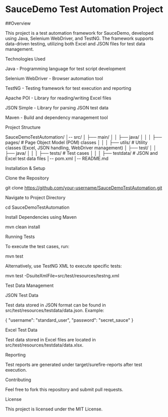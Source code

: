 # SauceDemo Test Automation Project

##Overview

This project is a test automation framework for SauceDemo, developed using Java, Selenium WebDriver, and TestNG. The framework supports data-driven testing, utilizing both Excel and JSON files for test data management.

Technologies Used

Java - Programming language for test script development

Selenium WebDriver - Browser automation tool

TestNG - Testing framework for test execution and reporting

Apache POI - Library for reading/writing Excel files

JSON Simple - Library for parsing JSON test data

Maven - Build and dependency management tool

Project Structure

SauceDemoTestAutomation/
│-- src/
│   ├── main/
│   │   ├── java/
│   │   │   ├── pages/        # Page Object Model (POM) classes
│   │   │   ├── utils/        # Utility classes (Excel, JSON handling, WebDriver management)
│   ├── test/
│   │   ├── java/
│   │   │   ├── tests/        # Test cases
│   │   │   ├── testdata/     # JSON and Excel test data files
│-- pom.xml
│-- README.md

Installation & Setup

Clone the Repository

git clone https://github.com/your-username/SauceDemoTestAutomation.git

Navigate to Project Directory

cd SauceDemoTestAutomation

Install Dependencies using Maven

mvn clean install

Running Tests

To execute the test cases, run:

mvn test

Alternatively, use TestNG XML to execute specific tests:

mvn test -DsuiteXmlFile=src/test/resources/testng.xml

Test Data Management

JSON Test Data

Test data stored in JSON format can be found in src/test/resources/testdata/data.json.
Example:

{
  "username": "standard_user",
  "password": "secret_sauce"
}

Excel Test Data

Test data stored in Excel files are located in src/test/resources/testdata/data.xlsx.

Reporting

Test reports are generated under target/surefire-reports after test execution.

Contributing

Feel free to fork this repository and submit pull requests.

License

This project is licensed under the MIT License.
